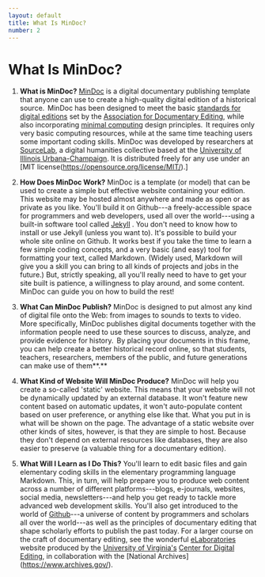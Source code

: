 ```yaml
---
layout: default
title: What Is MinDoc?
number: 2
---
```


# What Is MinDoc?

1.   **What is MinDoc?** [MinDoc](https://github.com/TonLeon/mindoc) is
    a digital documentary publishing template that anyone can use to
    create a high-quality digital edition of a historical source. 
    MinDoc has been designed to meet the basic [standards for digital
    editions](https://www.documentaryediting.org/wordpress/?page_id=508)
    set by the [Association for Documentary
    Editing](https://www.documentaryediting.org/wordpress/), while also
    incorporating [minimal
    computing](http://digitalhumanities.org/dhq/vol/16/2/000646/000646.html)
    design principles.  It requires only very basic computing resources,
    while at the same time teaching users some important coding skills.
    MinDoc was developed by researchers at
    [SourceLab](https://experts.illinois.edu/en/activities/sourcelab-journal),
    a digital humanities collective based at the [University of Illinois
    Urbana-Champaign](https://illinois.edu/). It is distributed freely
    for any use under an [MIT
    license(https://opensource.org/license/MIT/).]

<!-- -->

2.   **How Does MinDoc Work?** MinDoc is a template (or model) that can
    be used to create a simple but effective website containing your
    edition. This website may be hosted almost anywhere and made as open
    or as private as you like. You'll build it on Github---a
    freely-accessible space for programmers and web developers, used all
    over the world---using a built-in software tool called
    [Jekyll](https://jekyllrb.com/) . You don't need to know how to
    install or use Jekyll (unless you want to). It's possible to build
    your whole site online on Github.  It works best if you take the
    time to learn a few simple coding concepts, and a very basic (and
    easy) tool for formatting your text, called Markdown. (Widely used,
    Markdown will give you a skill you can bring to all kinds of
    projects and jobs in the future.) But, strictly speaking, all you'll
    really need to have to get your site built is patience, a
    willingness to play around, and some content. MinDoc can guide you
    on how to build the rest! 

<!-- -->

3.  **What Can MinDoc Publish?** MinDoc is designed to put almost any
    kind of digital file onto the Web: from images to sounds to texts to
    video.  More specifically, MinDoc publishes digital documents
    together with the information people need to use these sources to
    discuss, analyze, and provide evidence for history.  By placing your
    documents in this frame, you can help create a better historical
    record online, so that students, teachers, researchers, members of
    the public, and future generations can make use of them**.** 

<!-- -->

4.  **What Kind of Website Will MinDoc Produce?** MinDoc will help you
    create a so-called 'static' website.  This means that your website
    will not be dynamically updated by an external database. It won't
    feature new content based on automatic updates, it won't
    auto-populate content based on user preference, or anything else
    like that.  What you put in is what will be shown on the page.  The
    advantage of a static website over other kinds of sites, however, is
    that they are simple to host.  Because they don't depend on external
    resources like databases, they are also easier to preserve (a
    valuable thing for a documentary edition). 

<!-- -->

5.  **What Will I Learn as I Do This?** You'll learn to edit basic
    files and gain elementary coding skills in the elementary
    programming language Markdown. This, in turn, will help prepare you
    to produce web content across a number of different
    platforms---blogs, e-journals, websites, social media,
    newsletters---and help you get ready to tackle more advanced web
    development skills.  You'll also get introduced to the world of
    [Github](https://github.com/)---a universe of content
    by programmers and scholars all over the world---as well as the
    principles of documentary editing that shape scholarly efforts to
    publish the past today.  For a larger course on the craft of
    documentary editing, see the wonderful
    [eLaboratories](https://elaboratories.org/) website
    produced by the [University of
    Virginia's](https://www.virginia.edu/) [Center for
    Digital Editing](https://centerfordigitalediting.org/),
    in collaboration with the [National
    Archives] (https://www.archives.gov/). 




